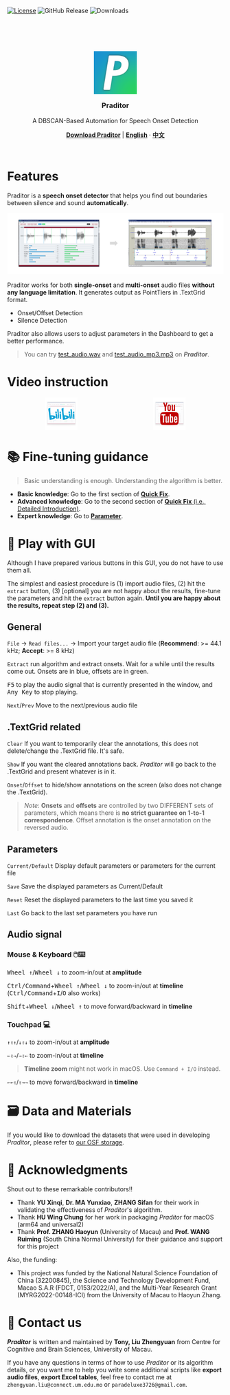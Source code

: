 
[![License](https://img.shields.io/badge/License-MIT-blue.svg)](https://opensource.org/licenses/MIT)
![GitHub Release](https://img.shields.io/github/v/release/Paradeluxe/Praditor)
![Downloads](https://img.shields.io/github/downloads/Paradeluxe/Praditor/total)


<h3>
    <br/>
    <br/>
</h3>


<h3 align="center">


<p align="center">
  <a href="https://github.com/Paradeluxe/Praditor">
    <img align="center" src="icon.png" alt="Praditor_icon" width="100" height="100">
  </a>
</p>

<p align="center">
Praditor
</p>
</h3>

<p align="center">
A DBSCAN-Based Automation for Speech Onset Detection
</p>


  <p align="center">
    <a href="https://github.com/Paradeluxe/Praditor/releases"><strong>Download Praditor</strong></a>
     | 
    <a href="https://github.com/Paradeluxe/Praditor/blob/master/README.md"><strong>English</strong></a>
     · 
    <a href="https://github.com/Paradeluxe/Praditor/blob/master/README_zh.md"><strong>中文</strong></a>

  </p>

<br/>


# Features
Praditor is a **speech onset detector** that helps you find out boundaries between silence and sound **automatically**.

![audio2textgrid.png](instructions/audio2textgrid.png)

Praditor works for both **single-onset** and **multi-onset** audio files **without any language limitation**. 
It generates output as PointTiers in .TextGrid format. 

 - Onset/Offset Detection
 - Silence Detection

Praditor also allows users to adjust parameters in the Dashboard to get a better performance.

> You can try [test_audio.wav](https://github.com/Paradeluxe/Praditor/raw/master/test_audio/test_audio.wav) and 
> [test_audio_mp3.mp3](https://github.com/Paradeluxe/Praditor/raw/master/test_audio/test_audio_mp3.mp3) on _**Praditor**_.

# Video instruction
<div align="center">

<div style="display: flex; justify-content: space-between; align-items: center;">
  <a href="https://www.bilibili.com/video/BV1UnKWzmEBz/"><img src=".\instructions\bilibili.PNG" width="30%" /></a>
  <a href="https://youtu.be/68bqwj3q-Ag?si=yAwNLceIqdiQuNFE"><img src=".\instructions\youtube.PNG" width="30%" /></a>
</div>


</div>


# 📚 Fine-tuning guidance

> Basic understanding is enough. Understanding the algorithm is better.

- **Basic knowledge**: Go to the first section of [**Quick Fix**](markdown/quick_fix.md).
- **Advanced knowledge**: Go to the second section of [**Quick Fix** (i.e., Detailed Introduction)](markdown/quick_fix.md#detailed-introduction).
- **Expert knowledge**: Go to [**Parameter**](./markdown/params.md).


# 🙌 Play with GUI

Although I have prepared various buttons in this GUI, you do not have to use them all.

The simplest and easiest procedure is (1) import audio files, (2) hit the `extract` button,
(3) [optional] you are not happy about the results, fine-tune the parameters and hit the `extract` button again. 
**Until you are happy about the results, repeat step (2) and (3).**

## General

`File` -> `Read files...` -> Import your target audio file (**Recommend**: >= 44.1 kHz; **Accept**: >= 8 kHz)

`Extract` run algorithm and extract onsets. Wait for a while until the results come out. Onsets are in blue, offsets are in green.

<kbd>F5</kbd> to play the audio signal that is currently presented in the window, and <kbd>Any Key</kbd> to stop playing.

`Next`/`Prev` Move to the next/previous audio file

## .TextGrid related

`Clear` If you want to temporarily clear the annotations, this does not delete/change the .TextGrid file. It's safe.

`Show` If you want the cleared annotations back. _Praditor_ will go back to the .TextGrid and present whatever is in it.

`Onset`/`Offset` to hide/show annotations on the screen (also does not change the .TextGrid). 
> _Note_: **Onsets** and **offsets** are controlled by two DIFFERENT sets of parameters, 
> which means there is **no strict guarantee on 1-to-1 correspondence**.
> Offset annotation is the onset annotation on the reversed audio.

## Parameters 

`Current/Default` Display default parameters or parameters for the current file

`Save` Save the displayed parameters as Current/Default

`Reset` Reset the displayed parameters to the last time you saved it

`Last` Go back to the last set parameters you have run


## Audio signal

### Mouse & Keyboard 🖱️⌨️ 
<kbd>Wheel ↑</kbd>/<kbd>Wheel ↓</kbd> to zoom-in/out at **amplitude**

<kbd>Ctrl/Command</kbd>+<kbd>Wheel ↑</kbd>/<kbd>Wheel ↓</kbd> to zoom-in/out at **timeline** (<kbd>Ctrl/Command</kbd>+<kbd>I</kbd>/<kbd>O</kbd> also works)

<kbd>Shift</kbd>+<kbd>Wheel ↓</kbd>/<kbd>Wheel ↑</kbd> to move forward/backward in **timeline**


### Touchpad 💻
`↑✌↑`/`↓✌↓` to zoom-in/out at **amplitude**

`←✌→`/`→✌←` to zoom-in/out at **timeline**
> **Timeline zoom** might not work in macOS. Use `Command + I/O` instead.

`←←✌`/`✌→→` to move forward/backward in **timeline** 



# 🗃️ Data and Materials

If you would like to download the datasets that were used in developing _Praditor_, please refer to [our OSF storage](https://osf.io/9se8r/).


# 🙌 Acknowledgments
Shout out to these remarkable contributors!!
- Thank **YU Xinqi**, **Dr. MA Yunxiao**, **ZHANG Sifan** for their work in validating the effectiveness of _Praditor_'s algorithm.
- Thank **HU Wing Chung** for her work in packaging _Praditor_ for macOS (arm64 and universal2)
- Thank **Prof. ZHANG Haoyun** (University of Macau) and **Prof. WANG Ruiming** (South China Normal University) for their guidance and support for this project

Also, the funding:
- This project was funded by the National Natural Science Foundation of China (32200845),
the Science and Technology Development Fund, Macao S.A.R (FDCT, 0153/2022/A), and the Multi-Year Research Grant (MYRG2022-00148-ICI) from the University of Macau to Haoyun Zhang.

  
# 📨 Contact us
_**Praditor**_ is written and maintained by **Tony, Liu Zhengyuan** from Centre for Cognitive and Brain Sciences, University of Macau.

If you have any questions in terms of how to use _Praditor_ or its algorithm details, or you want me to help you write some additional
scripts like **export audio files**, **export Excel tables**,
feel free to contact me at `zhengyuan.liu@connect.um.edu.mo` or `paradeluxe3726@gmail.com`.

